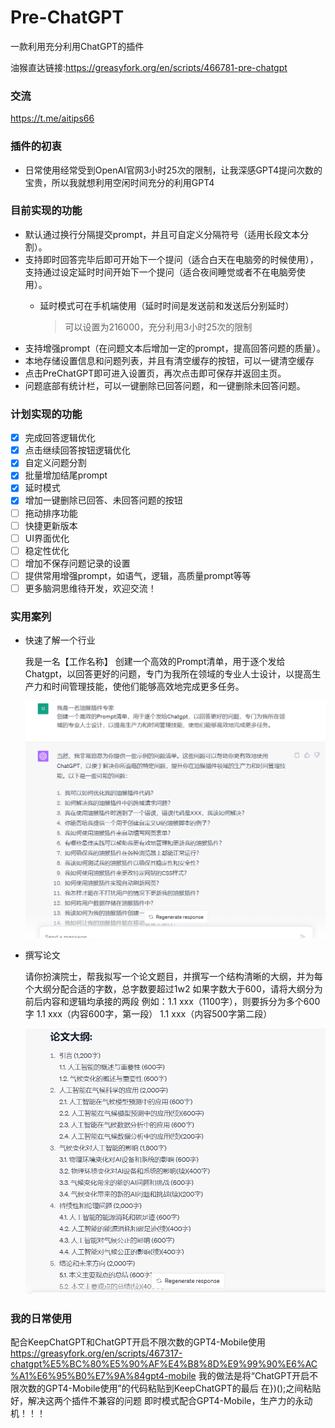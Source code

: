 # Pre-ChatGPT

一款利用充分利用ChatGPT的插件

油猴直达链接:https://greasyfork.org/en/scripts/466781-pre-chatgpt

### 交流
 https://t.me/aitips66

### 插件的初衷

- 日常使用经常受到OpenAI官网3小时25次的限制，让我深感GPT4提问次数的宝贵，所以我就想利用空闲时间充分的利用GPT4

### 目前实现的功能

- 默认通过换行分隔提交prompt，并且可自定义分隔符号（适用长段文本分割）。
- 支持即时回答完毕后即可开始下一个提问（适合白天在电脑旁的时候使用），支持通过设定延时时间开始下一个提问（适合夜间睡觉或者不在电脑旁使用）。
    - 延时模式可在手机端使用（延时时间是发送前和发送后分别延时）
        
        > 可以设置为216000，充分利用3小时25次的限制
        > 
- 支持增强prompt（在问题文本后增加一定的prompt，提高回答问题的质量）。
- 本地存储设置信息和问题列表，并且有清空缓存的按钮，可以一键清空缓存
- 点击PreChatGPT即可进入设置页，再次点击即可保存并返回主页。
- 问题底部有统计栏，可以一键删除已回答问题，和一键删除未回答问题。


### 计划实现的功能

- [x]  完成回答逻辑优化
- [x]  点击继续回答按钮逻辑优化
- [x]  自定义问题分割
- [x]  批量增加结尾prompt
- [x]  延时模式
- [x]  增加一键删除已回答、未回答问题的按钮
- [ ]  拖动排序功能
- [ ]  快捷更新版本
- [ ]  UI界面优化
- [ ]  稳定性优化
- [ ]  增加不保存问题记录的设置
- [ ]  提供常用增强prompt，如语气，逻辑，高质量prompt等等
- [ ]  更多脑洞思维待开发，欢迎交流！

### 实用案列

- 快速了解一个行业
    
    我是一名【工作名称】
    创建一个高效的Prompt清单，用于逐个发给Chatgpt，以回答更好的问题，专门为我所在领域的专业人士设计，以提高生产力和时间管理技能，使他们能够高效地完成更多任务。
    
    ![](assets/eg1.png)
    
- 撰写论文
    
    请你扮演院士，帮我拟写一个论文题目，并撰写一个结构清晰的大纲，并为每个大纲分配合适的字数，总字数要超过1w2
    如果字数大于600，请将大纲分为前后内容和逻辑均承接的两段
    例如：1.1 xxx（1100字），则要拆分为多个600字
    1.1 xxx（内容600字，第一段）
    1.1 xxx（内容500字第二段）
    
    ![](assets/eg.png)

### 我的日常使用

配合KeepChatGPT和ChatGPT开启不限次数的GPT4-Mobile使用
https://greasyfork.org/en/scripts/467317-chatgpt%E5%BC%80%E5%90%AF%E4%B8%8D%E9%99%90%E6%AC%A1%E6%95%B0%E7%9A%84gpt4-mobile
我的做法是将“ChatGPT开启不限次数的GPT4-Mobile使用”的代码粘贴到KeepChatGPT的最后
在})();之间粘贴好，解决这两个插件不兼容的问题
即时模式配合GPT4-Mobile，生产力的永动机！！！
